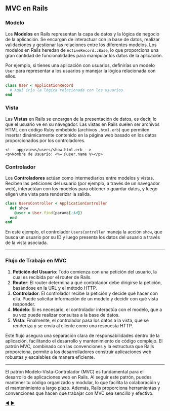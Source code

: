 ## MVC en Rails

### Modelo

Los **Modelos** en Rails representan la capa de datos y la lógica de negocio de la aplicación. Se encargan de interactuar con la base de datos, realizar validaciones y gestionar las relaciones entre los diferentes modelos. Los modelos en Rails heredan de `ActiveRecord::Base`, lo que proporciona una gran cantidad de funcionalidades para manipular los datos de la aplicación.

Por ejemplo, si tienes una aplicación con usuarios, definirías un modelo `User` para representar a los usuarios y manejar la lógica relacionada con ellos.

```ruby
class User < ApplicationRecord
  # Aquí iría la lógica relacionada con los usuarios
end
```

### Vista

Las **Vistas** en Rails se encargan de la presentación de datos, es decir, lo que el usuario ve en su navegador. Las vistas en Rails suelen ser archivos HTML con código Ruby embebido (archivos `.html.erb`) que permiten insertar dinámicamente contenido en la página web basado en los datos proporcionados por los controladores.

```erb
<!-- app/views/users/show.html.erb -->
<p>Nombre de Usuario: <%= @user.name %></p>
```

### Controlador

Los **Controladores** actúan como intermediarios entre modelos y vistas. Reciben las peticiones del usuario (por ejemplo, a través de un navegador web), interactúan con los modelos para obtener o guardar datos, y luego eligen una vista para renderizar la salida.

```ruby
class UsersController < ApplicationController
  def show
    @user = User.find(params[:id])
  end
end
```

En este ejemplo, el controlador `UsersController` maneja la acción `show`, que busca un usuario por su ID y luego presenta los datos del usuario a través de la vista asociada.

---

### Flujo de Trabajo en MVC

1. **Petición del Usuario**: Todo comienza con una petición del usuario, la cual es recibida por el router de Rails.
2. **Router**: El router determina a qué controlador debe dirigirse la petición, basándose en la URL y el método HTTP.
3. **Controlador**: El controlador recibe la petición y decide qué hacer con ella. Puede solicitar información de un modelo y decidir con qué vista responder.
4. **Modelo**: Si es necesario, el controlador interactúa con el modelo, que a su vez puede realizar consultas a la base de datos.
5. **Vista**: Finalmente, el controlador pasa los datos a la vista, que se renderiza y se envía al cliente como una respuesta HTTP.

Este flujo asegura una separación clara de responsabilidades dentro de la aplicación, facilitando el desarrollo y mantenimiento de código complejo. El patrón MVC, combinado con las convenciones y la estructura que Rails proporciona, permite a los desarrolladores construir aplicaciones web robustas y escalables de manera eficiente.

---

El patrón Modelo-Vista-Controlador (MVC) es fundamental para el desarrollo de aplicaciones web en Rails. Al seguir este patrón, puedes mantener tu código organizado y modular, lo que facilita la colaboración y el mantenimiento a largo plazo. Además, Rails proporciona herramientas y convenciones que hacen que trabajar con MVC sea sencillo y efectivo.

[:arrow_backward:](18-Intro-Ruby-on-Rails.md) [:arrow_forward:](20-Proyecto.md)